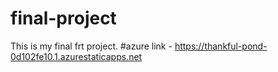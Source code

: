 # final-project
This is my final frt project.
#azure link - https://thankful-pond-0d102fe10.1.azurestaticapps.net
